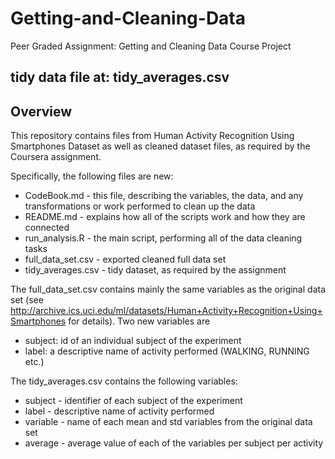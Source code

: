 # Getting-and-Cleaning-Data
Peer Graded Assignment: Getting and Cleaning Data Course Project
## tidy data file at: tidy\_averages.csv

## Overview

This repository contains files from Human Activity Recognition Using Smartphones Dataset as well as cleaned dataset files, as required by the Coursera assignment.

Specifically, the following files are new:
- CodeBook.md - this file, describing the variables, the data, and any transformations or work performed to clean up the data
- README.md - explains how all of the scripts work and how they are connected
- run\_analysis.R - the main script, performing all of the data cleaning tasks
- full\_data\_set.csv - exported cleaned full data set
- tidy\_averages.csv - tidy dataset, as required by the assignment

The full\_data\_set.csv contains mainly the same variables as the original data set (see http://archive.ics.uci.edu/ml/datasets/Human+Activity+Recognition+Using+Smartphones for details). Two new variables are
- subject: id of an individual subject of the experiment
- label: a descriptive name of activity performed (WALKING, RUNNING etc.)

The tidy\_averages.csv contains the following variables:
- subject - identifier of each subject of the experiment
- label - descriptive name of activity performed
- variable - name of each mean and std variables from the original data set
- average - average value of each of the variables per subject per activity
